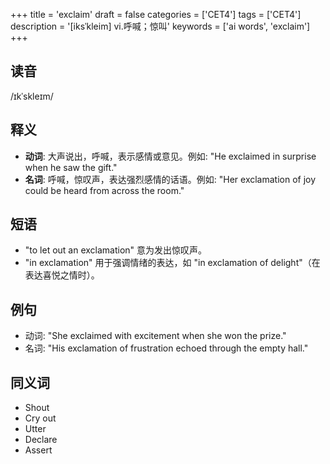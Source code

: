 +++
title = 'exclaim'
draft = false
categories = ['CET4']
tags = ['CET4']
description = '[iksˈkleim] vi.呼喊；惊叫'
keywords = ['ai words', 'exclaim']
+++

## 读音
/ɪkˈskleɪm/

## 释义
- **动词**: 大声说出，呼喊，表示感情或意见。例如: "He exclaimed in surprise when he saw the gift."
- **名词**: 呼喊，惊叹声，表达强烈感情的话语。例如: "Her exclamation of joy could be heard from across the room."

## 短语
- "to let out an exclamation" 意为发出惊叹声。
- "in exclamation" 用于强调情绪的表达，如 "in exclamation of delight"（在表达喜悦之情时）。

## 例句
- 动词: "She exclaimed with excitement when she won the prize."
- 名词: "His exclamation of frustration echoed through the empty hall."

## 同义词
- Shout
- Cry out
- Utter
- Declare
- Assert
